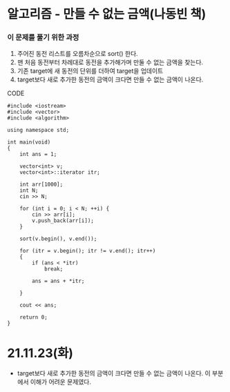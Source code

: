 # 알고리즘 - 만들 수 없는 금액(나동빈 책)

### 이 문제를 풀기 위한 과정
1. 주어진 동전 리스트를 오름차순으로 sort() 한다.
2. 맨 처음 동전부터 차례대로 동전을 추가해가며 만둘 수 없는 금액을 찾는다.
3. 기존 target에 새 동전의 단위를 더하여 target을 업데이트
4. target보다 새로 추가한 동전의 금액이 크다면 만들 수 없는 금액이 나온다.

CODE

    #include <iostream>
    #include <vector>
    #include <algorithm>

    using namespace std;

    int main(void)
    {
        int ans = 1;

        vector<int> v;
        vector<int>::iterator itr;

        int arr[1000];
        int N;
        cin >> N;
        
        for (int i = 0; i < N; ++i) {
            cin >> arr[i];
            v.push_back(arr[i]);
        }
        
        sort(v.begin(), v.end());

        for (itr = v.begin(); itr != v.end(); itr++)
        {
            if (ans < *itr)
                break;

            ans = ans + *itr;

        }

        cout << ans;

        return 0;
    }

# 21.11.23(화)
*  target보다 새로 추가한 동전의 금액이 크다면 만들 수 없는 금액이 나온다. 이 부분에서 이해가 어려운 문제였다.
